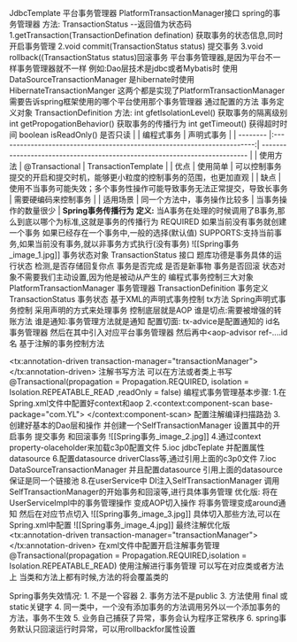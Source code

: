 JdbcTemplate
平台事务管理器
PlatformTransactionManager接口 spring的事务管理器
方法:
TransactionStatus --返回值为状态码
1.getTransaction(TransactionDefination defination)
获取事务的状态信息,同时开启事务管理
2.void commit(TransactionStatus status) 提交事务
3.void rollback((TransactionStatus status)回滚事务
平台事务管理器,是因为平台不一样事务管理器就不一样
例如:Dao层技术是jdbc或者Mybatis时 使用
DataSourceTransactionManager
是hibernate时使用HibernateTransactionManger
这两个都是实现了PlatformTransactionManager
需要告诉spring框架使用的哪个平台使用那个事务管理器
通过配置的方法
事务定义对象
TransactionDefinition
方法:
int gfetIsolationLevel() 获取事务的隔离级别
int getPropogationBehavior() 获取事务的传播行为
int getTimeout() 获得超时时间
boolean isReadOnly() 是否只读
|          |                                编程式事务                                | 声明式事务                                                                 |
| -------- |:------------------------------------------------------------------------:| -------------------------------------------------------------------------- |
| 使用方法 |                              @Transactional                              | TransactionTemplate                                                        |
| 优点     |                                 使用简单                                 | 可以控制事务提交的开启和提交时机，能够更小粒度的控制事务的范围，也更加直观 |
| 缺点     | 使用不当事务可能失效；多个事务性操作可能导致事务无法正常提交，导致长事务 | 需要硬编码来控制事务                                                       |
| 适用场景 |                       同一个方法中，事务操作比较多                       | 当事务操作的数量很少                                                       |
**Spring事务传播行为**
	**定义:** 当A事务在处理的时候调用了B事务,那么到底以哪个为标准,这就是事务的传播行为
REQUIRED 如果当前没有事务就创建一个事务 如果已经存在一个事务中,一般的选择(默认值)
SUPPORTS:支持当前事务,如果当前没有事务,就以非事务方式执行(没有事务)
![[Spring事务_image_1.jpg]]
事务状态对象
TransactionStatus 接口 题库功德是事务具体的运行状态
检测,是否存储回复你点
事务是否完成
是否是新事物
事务是否回滚
状态对象不需要我们主动设置,因为他是被动从产生的
编程式事务控制三大对象
	PlatformTransactionManager 事务管理器
	TransactionDefinition 事务定义
	TransactionStatus 事务状态
基于XML的声明式事务控制
tx方法
Spring声明式事务控制 采用声明的方式来处理事务
控制底层就是AOP
谁是切点:需要被增强的转账方法
谁是通知:事务管理方法就是通知
配置切面:
tx-advice是配置通知的 id名 事务管理器 然后在其中引入对应平台事务管理器
然后再<aop-config>中<aop-advisor ref-....id名
基于注解的事务控制方法
<!--开启事务注解-->
<tx:annotation-driven transaction-manager="transactionManager"></tx:annotation-driven>
注解书写方法 可以在方法或者类上书写
@Transactional(propagation = Propagation.REQUIRED,
isolation = Isolation.REPEATABLE_READ ,readOnly = false)
编程式事务管理基本步骤:
	1.在Spring.xml文件中配置好context和aop
	2.<context:component-scan base-package="com.YL">
	</context:component-scan> 配置注解编译扫描路劲
	3.创建好基本的Dao层和操作
	并创建一个SelfTransactionManager
	设置其中的开启事务 提交事务 和回滚事务
	![[Spring事务_image_2.jpg]]
	4.通过context property-olaceholder来加载c3p0配置文件
	5.ioc jdbcTeplate 并配置属性datasource
	6.配置datasource driverClass等,通过引用上面的c3p0文件
	7.ioc DataSourceTransactionManager
	并且配置datasource 引用上面的datasource
	保证是同一个链接池
	8.在userService中 DI注入SelfTransactionManager
	调用SelfTransactionManager的开始事务和回滚等,进行具体事务管理
优化版:
	将在UserServiceImpl中的事务管理操作
	变成AOP切入操作 将事务管理变成around通知
	然后在对应节点切入
	![[Spring事务_image_3.jpg]]
	具体切入那些方法,可以在Spring.xml中配置
	![[Spring事务_image_4.jpg]]
最终注解优化版
	<tx:annotation-driven transaction-manager="transactionManager"></tx:annotation-driven>
	在xml文件中配置开启注解事务管理
	@Transactional(propagation = Propagation.REQUIRED,isolation = Isolation.REPEATABLE_READ)
	使用注解进行事务管理
	可以写在对应类或者方法上
	当类和方法上都有时候,方法的将会覆盖类的

Spring事务失效情况:
	1. 不是一个容器
	2. 事务方法不是public
	3. 方法使用 final 或 static关键字
	4. 同一类中，一个没有添加事务的方法调用另外以一个添加事务的方法，事务不生效
	5. 业务自己捕获了异常，事务会认为程序正常秩序
	6. spring事务默认只回滚运行时异常，可以用rollbackfor属性设置











